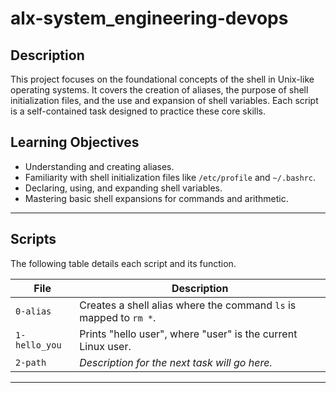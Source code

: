 # alx-system_engineering-devops


## Description

This project focuses on the foundational concepts of the shell in Unix-like operating systems. It covers the creation of aliases, the purpose of shell initialization files, and the use and expansion of shell variables. Each script is a self-contained task designed to practice these core skills.

## Learning Objectives

* Understanding and creating aliases.
* Familiarity with shell initialization files like `/etc/profile` and `~/.bashrc`.
* Declaring, using, and expanding shell variables.
* Mastering basic shell expansions for commands and arithmetic.

---

## Scripts

The following table details each script and its function.

| File          | Description                                                    |
|---------------|----------------------------------------------------------------|
| `0-alias`     | Creates a shell alias where the command `ls` is mapped to `rm *`. |
| `1-hello_you` | Prints "hello user", where "user" is the current Linux user.   |
| `2-path`      | *Description for the next task will go here.* |

---